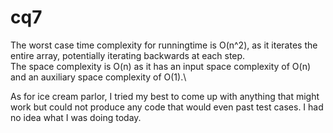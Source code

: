 # cq7

The worst case time complexity for runningtime is O(n^2), as it iterates the entire array, potentially iterating backwards at each step.\
The space complexity is O(n) as it has an input space complexity of O(n) and an auxiliary space complexity of O(1).\

As for ice cream parlor, I tried my best to come up with anything that might work but could not produce any code that would even past test cases. I had no idea what I was doing today.
